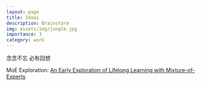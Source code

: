 ```yaml
---
layout: page
title: Ideas
description: Brainstorm
img: assets/img/jungle.jpg
importance: 3
category: work
---
```


念念不忘 必有回想

MoE Exploration: [An Early Exploration of Lifelong Learning with Mixture-of-Experts](https://github.com/Elfsong/Ultramarine)
